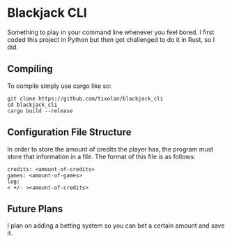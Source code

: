 # Blackjack CLI
Something to play in your command line whenever you feel bored. I first
coded this project in Python but then got challenged to do it in Rust, so
I did.

## Compiling
To compile simply use cargo like so:
```
git clone https://github.com/tixolan/blackjack_cli
cd blackjack_cli
cargo build --release
```

## Configuration File Structure
In order to store the amount of credits the player has, the program must
store that information in a file. The format of this file is as follows:
```
credits: <amount-of-credits>
games: <amount-of-games>
log:
< +/- ><amount-of-credits>
```

## Future Plans
I plan on adding a betting system so you can bet a certain amount and save it.
